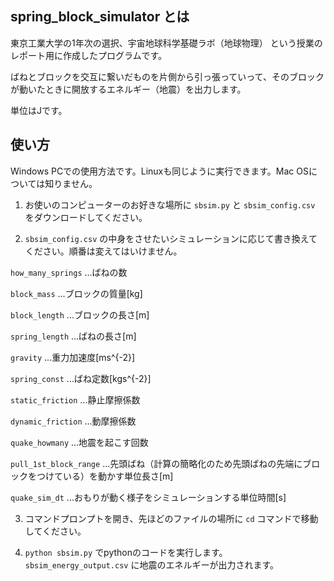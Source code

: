 ## spring_block_simulator とは
東京工業大学の1年次の選択、宇宙地球科学基礎ラボ（地球物理） という授業のレポート用に作成したプログラムです。

ばねとブロックを交互に繋いだものを片側から引っ張っていって、そのブロックが動いたときに開放するエネルギー（地震）を出力します。

単位はJです。

## 使い方

Windows PCでの使用方法です。Linuxも同じように実行できます。Mac OSについては知りません。

1. お使いのコンピューターのお好きな場所に `sbsim.py` と `sbsim_config.csv` をダウンロードしてください。

2. `sbsim_config.csv` の中身をさせたいシミュレーションに応じて書き換えてください。順番は変えてはいけません。

`how_many_springs` ...ばねの数

`block_mass` ...ブロックの質量[kg]

`block_length` ...ブロックの長さ[m]

`spring_length` ...ばねの長さ[m]

`gravity` ...重力加速度[ms^{-2}]

`spring_const` ...ばね定数[kgs^{-2}]

`static_friction` ...静止摩擦係数

`dynamic_friction` ...動摩擦係数

`quake_howmany` ...地震を起こす回数

`pull_1st_block_range` ...先頭ばね（計算の簡略化のため先頭ばねの先端にブロックをつけている）を動かす単位長さ[m]

`quake_sim_dt` ...おもりが動く様子をシミュレーションする単位時間[s]

3. コマンドプロンプトを開き、先ほどのファイルの場所に `cd` コマンドで移動してください。

4. `python sbsim.py` でpythonのコードを実行します。 `sbsim_energy_output.csv` に地震のエネルギーが出力されます。
